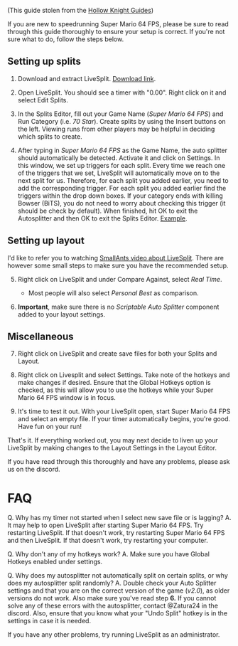 (This guide stolen from the [Hollow Knight Guides](https://www.speedrun.com/hollowknight/guide/cg9vl))

If you are new to speedrunning Super Mario 64 FPS, please be sure to read through this guide thoroughly to ensure your setup is correct. If you're not sure what to do, follow the steps below.

## Setting up splits
1. Download and extract LiveSplit. [Download link](https://livesplit.org/downloads/).

2. Open LiveSplit. You should see a timer with "0.00". Right click on it and select Edit Splits.

3. In the Splits Editor, fill out your Game Name (*Super Mario 64 FPS*) and Run Category (i.e. *70 Star*). Create splits by using the Insert buttons on the left. Viewing runs from other players may be helpful in deciding which splits to create.

4. After typing in *Super Mario 64 FPS* as the Game Name, the auto splitter should automatically be detected. Activate it and click on Settings. In this window, we set up triggers for each split. Every time we reach one of the triggers that we set, LiveSplit will automatically move on to the next split for us. Therefore, for each split you added earlier, you need to add the corresponding trigger. For each split you added earlier find the triggers within the drop down boxes. If your category ends with killing Bowser (BiTS), you do not need to worry about checking this trigger (it should be check by default). When finished, hit OK to exit the Autosplitter and then OK to exit the Splits Editor. [Example](https://imgur.com/gjzmVoF).

## Setting up layout
I'd like to refer you to watching [SmallAnts video about LiveSplit](https://www.youtube.com/watch?v=xq2MCodtH34). There are however some small steps to make sure you have the recommended setup.

5. Right click on LiveSplit and under Compare Against, select *Real Time*.

    - Most people will also select *Personal Best* as comparison.

6. **Important**, make sure there is no *Scriptable Auto Splitter* component added to your layout settings.

## Miscellaneous

7. Right click on LiveSplit and create save files for both your Splits and Layout.

9. Right click on Livesplit and select Settings. Take note of the hotkeys and make changes if desired. Ensure that the Global Hotkeys option is checked, as this will allow you to use the hotkeys while your Super Mario 64 FPS window is in focus.

10. It's time to test it out. With your LiveSplit open, start Super Mario 64 FPS and select an empty file. If your timer automatically begins, you're good. Have fun on your run!

That's it. If everything worked out, you may next decide to liven up your LiveSplit by making changes to the Layout Settings in the Layout Editor.

If you have read through this thoroughly and have any problems, please ask us on the discord.

# FAQ

Q. Why has my timer not started when I select new save file or is lagging?
A. It may help to open LiveSplit after starting Super Mario 64 FPS. Try restarting LiveSplit. If that doesn't work, try restarting Super Mario 64 FPS and then LiveSplit. If that doesn't work, try restarting your computer.

Q. Why don't any of my hotkeys work?
A. Make sure you have Global Hotkeys enabled under settings.

Q. Why does my autosplitter not automatically split on certain splits, or why does my autosplitter split randomly?
A. Double check your Auto Splitter settings and that you are on the correct version of the game (*v2.0*), as older versions do not work. Also make sure you've read step **6.** If you cannot solve any of these errors with the autosplitter, contact @Zatura24 in the discord. Also, ensure that you know what your "Undo Split" hotkey is in the settings in case it is needed.

If you have any other problems, try running LiveSplit as an administrator.